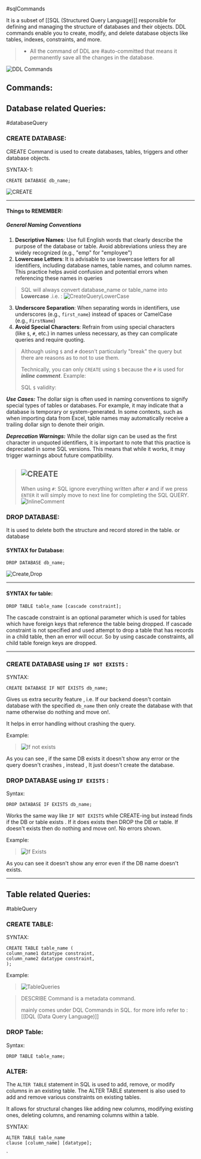 #sqlCommands

It is a subset of [[SQL (Structured Query Language)]]
responsible for defining and managing the structure of databases and their objects.
DDL commands enable you to create, modify, and delete database objects like tables,
indexes, constraints, and more.

> - All the command of DDL are #auto-committed that means it permanently save all the changes in the database.

![DDL Commands](SS/DDLCommands.png)
## Commands:

## Database related Queries:

#databaseQuery
### CREATE DATABASE:

CREATE Command is used to create databases, tables, triggers and other database objects.

SYNTAX-1:

```
CREATE DATABASE db_name;
```

![CREATE](SS/Create.png)

---
#### Things to REMEMBER:

##### General Naming Conventions

1. **Descriptive Names**: Use full English words that clearly describe the purpose of the database or table. Avoid abbreviations unless they are widely recognized (e.g., "emp" for "employee")
2. **Lowercase Letters**: It is advisable to use lowercase letters for all identifiers, including database names, table names, and column names. This practice helps avoid confusion and potential errors when referencing these names in queries

> SQL will always convert database_name or table_name into **Lowercase** .i.e.  :
> ![CreateQueryLowerCase](SS/CreateQueryLowerCase.png)

3. **Underscore Separation**: When separating words in identifiers, use underscores (e.g., `first_name`) instead of spaces or CamelCase (e.g., `FirstName`)
4. **Avoid Special Characters**: Refrain from using special characters (like `$`, `#`, etc.) in names unless necessary, as they can complicate queries and require quoting.

> Although using `$` and `#` doesn't particularly "break" the query but there are reasons as to not to use them.
> 
> Technically, you can only `CREATE` using `$` because the `#` is used for ***inline comment***.
> Example:
> 
>SQL `$` validity: 
>    
   ***Use Cases:*** The dollar sign is often used in naming conventions to signify special types of tables or databases. For example, it may indicate that a database is temporary or system-generated. In some contexts, such as when importing data from Excel, table names may automatically receive a trailing dollar sign to denote their origin.
>    
   ***Deprecation Warnings:*** While the dollar sign can be used as the first character in unquoted identifiers, it is important to note that this practice is deprecated in some SQL versions. This means that while it works, it may trigger warnings about future compatibility.
>    
>  ![CREATE](SS/CREATEwith$.png)
>  ---
>  
> When using `#`: 
> SQL ignore everything written after `#` and if we press `ENTER` it will simply move to next line for completing the SQL QUERY. 
> ![InlineComment](SS/inlineComment.png)


### DROP DATABASE: 

It is used to delete both the structure and record stored in the table. or database
#### SYNTAX for Database:

```
DROP DATABASE db_name; 
```

![Create,Drop](SS/Create,Drop.png)


---
####  SYNTAX for table:

```
DROP TABLE table_name [cascade constraint];
```

The cascade constraint is an optional parameter which is used for tables which have foreign keys that reference the table being dropped. If cascade constraint is not specified and used attempt to drop a table that has records in a child table, then an error will occur. So by using cascade constraints, all child table foreign keys are dropped.


---

### CREATE DATABASE using `IF NOT EXISTS` :

SYNTAX:
```
CREATE DATABASE IF NOT EXISTS db_name;
```

Gives us extra security feature , i.e. If our backend doesn't contain database with the specified `db_name` then only create the database with that name otherwise do nothing and move on!. 

It helps in error handling without crashing the query.

Example:

> ![If not exists](SS/IFNOTEXISTS.png)

As you can see , if the same DB exists it doesn't show any error or the query doesn't crashes , instead , It just doesn't create the database.

### DROP DATABASE using `IF EXISTS` : 

Syntax:
```
DROP DATABASE IF EXISTS db_name;
```

Works the same way like `IF NOT EXISTS` while CREATE-ing but instead finds if the DB or table exists . If it does exists then DROP the DB or table. 
If doesn't exists then do nothing and move on!.
No errors shown.

Example:
> ![If Exists](SS/IFEXISTS.png)

As you can see it doesn't show any error even if the DB name doesn't exists.


---

## Table related Queries:

#tableQuery
### CREATE TABLE:

SYNTAX:
```
CREATE TABLE table_name (
column_name1 datatype constraint,
column_name2 datatype constraint,
);
```

Example:
> ![TableQueries](SS/TableQueries.png)

> DESCRIBE Command is a metadata command.
> 
> mainly comes under DQL Commands in SQL.
> for more info refer to :  [[DQL (Data Query Language)]]

### DROP Table:
Syntax:
```
DROP TABLE table_name;
```

### ALTER:

The `ALTER TABLE` statement in SQL is used to add, remove, or modify columns in an existing table. The ALTER TABLE statement is also used to add and remove various constraints on existing tables.

It allows for structural changes like adding new columns, modifying existing ones, deleting columns, and renaming columns within a table.

SYNTAX:
```
ALTER TABLE table_name
clause [column_name] [datatype];
```
`

